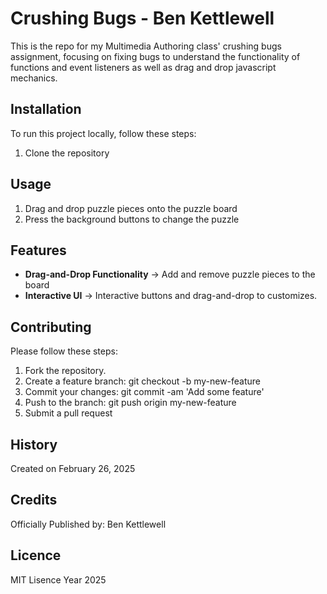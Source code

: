 # Crushing Bugs - Ben Kettlewell
This is the repo for my Multimedia Authoring class' crushing bugs assignment, focusing on fixing bugs to understand the functionality of functions and event listeners as well as drag and drop javascript mechanics.

## Installation
To run this project locally, follow these steps:
1. Clone the repository

## Usage
1. Drag and drop puzzle pieces onto the puzzle board
2. Press the background buttons to change the puzzle

## Features
- **Drag-and-Drop Functionality** → Add and remove puzzle pieces to the board
- **Interactive UI** → Interactive buttons and drag-and-drop to customizes.

## Contributing
Please follow these steps:
1. Fork the repository.
2. Create a feature branch:  git checkout -b my-new-feature
3. Commit your changes: git commit -am 'Add some feature'
4. Push to the branch: git push origin my-new-feature
5. Submit a pull request

## History
Created on February 26, 2025

## Credits
Officially Published by: Ben Kettlewell

## Licence
MIT Lisence Year 2025